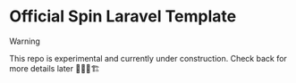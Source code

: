 # Official Spin Laravel Template

> [!WARNING]  
> This repo is experimental and currently under construction. Check back for more details later 👷‍♂️🚧🏗️